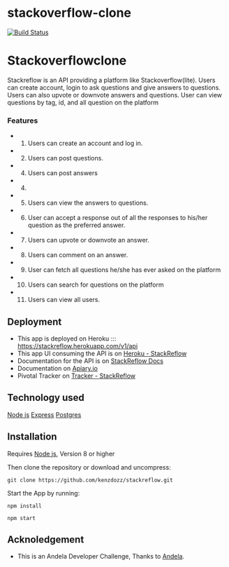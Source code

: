 # stackoverflow-clone
[![Build Status](https://travis-ci.org/FemiOfficial/stackoverflow-clone.svg?branch=develop)](https://travis-ci.org/FemiOfficial/stackoverflow-clone)


# Stackoverflowclone

Stackreflow is an API providing a platform like Stackoverflow(lite). 
Users can create account, login to ask questions and give answers to questions.
Users can also upvote or downvote answers and questions. 
User can view questions by tag, id, and all question on the platform

### Features
* 1. Users can create an account and log in.
* 2. Users can post questions.
* 4. Users can post answers
* 4. 
* 5. Users can view the answers to questions.
* 6. User can accept a response out of all the responses to his/her question as the preferred answer.
* 7. Users can upvote or downvote an answer.
* 8. Users can comment on an answer.
* 9. User can fetch all questions he/she has ever asked on the platform
* 10. Users can search for questions on the platform
* 11. Users can view all users.

## Deployment
* This app is deployed on Heroku ::: https://stackreflow.herokuapp.com/v1/api
* This app UI consuming the API is on [Heroku - StackReflow](https://stackreflow.herokuapp.com)
* Documentation for the API is on [StackReflow Docs](https://stackreflow.herokuapp.com/api/docs)
* Documentation on [Apiary.io](https://stackreflow.docs.apiary.io)
* Pivotal Tracker on [Tracker - StackReflow](https://www.pivotaltracker.com/n/projects/2191751)

## Technology used
[Node js](https://nodejs.org/en/)
[Express](https://expressjs.com/)
[Postgres](https://www.postgresql.org)

## Installation
Requires [Node js](https://nodejs.org/en/), Version 8 or higher

Then clone the repository or download and uncompress:

`git clone https://github.com/kenzdozz/stackreflow.git`

Start the App by running:

`npm install`

`npm start`

## Acknoledgement
* This is an Andela Developer Challenge, Thanks to [Andela](https://andela.com).
